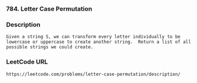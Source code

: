 ### 784. Letter Case Permutation
 
### Description
    Given a string S, we can transform every letter individually to be lowercase or uppercase to create another string.  Return a list of all possible strings we could create.
   
### LeetCode URL
    https://leetcode.com/problems/letter-case-permutation/description/ 
